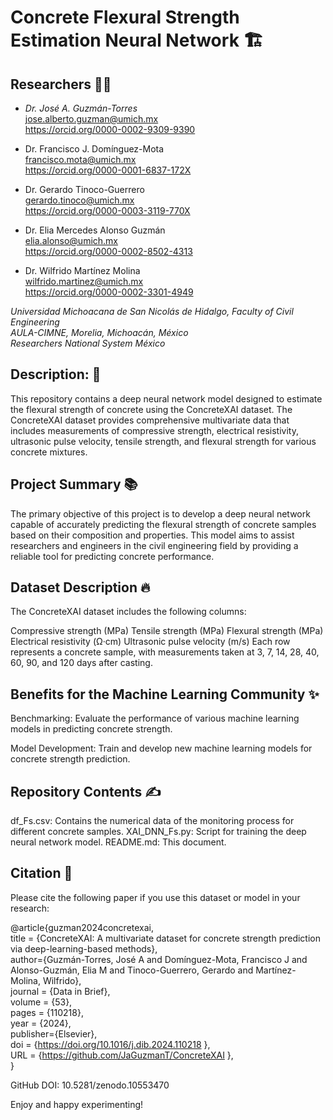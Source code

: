 # Concrete Flexural Strength Estimation Neural Network 🏗️

## Researchers 🧑‍🔬
- *Dr. José A. Guzmán-Torres* <br />
jose.alberto.guzman@umich.mx <br />
https://orcid.org/0000-0002-9309-9390

- Dr. Francisco J. Domínguez-Mota <br />
francisco.mota@umich.mx <br />
https://orcid.org/0000-0001-6837-172X
- Dr. Gerardo Tinoco-Guerrero <br />
gerardo.tinoco@umich.mx <br />
https://orcid.org/0000-0003-3119-770X
- Dr. Elia Mercedes Alonso Guzmán <br />
elia.alonso@umich.mx <br />
https://orcid.org/0000-0002-8502-4313
- Dr. Wilfrido Martínez Molina <br />
wilfrido.martinez@umich.mx <br />
https://orcid.org/0000-0002-3301-4949

*Universidad Michoacana de San Nicolás de Hidalgo, Faculty of Civil Engineering* <br />
*AULA-CIMNE, Morelia, Michoacán, México* <br />
*Researchers National System México*

## Description: 📝
This repository contains a deep neural network model designed to estimate the flexural strength of concrete using the ConcreteXAI dataset. The ConcreteXAI dataset provides comprehensive multivariate data that includes measurements of compressive strength, electrical resistivity, ultrasonic pulse velocity, tensile strength, and flexural strength for various concrete mixtures.

## Project Summary 📚
The primary objective of this project is to develop a deep neural network capable of accurately predicting the flexural strength of concrete samples based on their composition and properties. This model aims to assist researchers and engineers in the civil engineering field by providing a reliable tool for predicting concrete performance.

## Dataset Description 🔥
The ConcreteXAI dataset includes the following columns:

Compressive strength (MPa)
Tensile strength (MPa)
Flexural strength (MPa)
Electrical resistivity (Ω·cm)
Ultrasonic pulse velocity (m/s)
Each row represents a concrete sample, with measurements taken at 3, 7, 14, 28, 40, 60, 90, and 120 days after casting.

## Benefits for the Machine Learning Community ✨
Benchmarking: Evaluate the performance of various machine learning models in predicting concrete strength.

Model Development: Train and develop new machine learning models for concrete strength prediction.

## Repository Contents ✍️
df_Fs.csv: Contains the numerical data of the monitoring process for different concrete samples.
XAI_DNN_Fs.py: Script for training the deep neural network model.
README.md: This document.

## Citation 📄
Please cite the following paper if you use this dataset or model in your research:

@article{guzman2024concretexai, <br />
title = {ConcreteXAI: A multivariate dataset for concrete strength prediction via deep-learning-based methods}, <br />
author={Guzmán-Torres, José A and Domínguez-Mota, Francisco J and Alonso-Guzmán, Elia M and Tinoco-Guerrero, Gerardo and Martínez-Molina, Wilfrido}, <br />
journal = {Data in Brief}, <br />
volume = {53}, <br />
pages = {110218}, <br />
year = {2024}, <br />
publisher={Elsevier}, <br />
doi = {https://doi.org/10.1016/j.dib.2024.110218 }, <br />
URL = {https://github.com/JaGuzmanT/ConcreteXAI }, <br />
} <br />

GitHub DOI: 10.5281/zenodo.10553470

Enjoy and happy experimenting!
